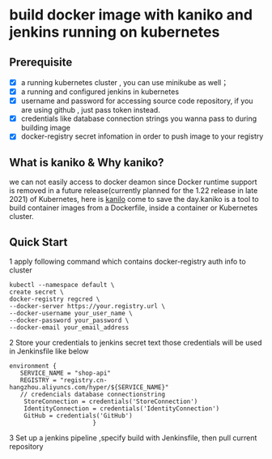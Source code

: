 # build docker image with kaniko and jenkins running on kubernetes

## Prerequisite

- [x] a running kubernetes cluster , you can use minikube as well；
- [x] a running and configured  jenkins in kubernetes
- [x] username and password for  accessing source code repository, if you are using github , just pass token instead.
- [x] credentials like database connection strings  you wanna pass to during  building image
- [x] docker-registry secret infomation in order to push image to your registry

## What is kaniko & Why kaniko?

we can not easily access to docker deamon since Docker runtime support is removed in a future release(currently planned for the 1.22 release in late 2021) of Kubernetes,
here is [kanilo](https://github.com/GoogleContainerTools/kaniko) come to save the day.kaniko is a tool to build container images from a Dockerfile, inside a container or Kubernetes cluster.

## Quick Start

1 apply following command which contains  docker-registry auth info to cluster

```
kubectl --namespace default \
create secret \
docker-registry regcred \
--docker-server https://your.registry.url \
--docker-username your_user_name \
--docker-password your_password \
--docker-email your_email_address
```

2 Store your  credentials  to jenkins secret text
those credentials will be used in Jenkinsfile like below

```
environment {            
   SERVICE_NAME = "shop-api"           
   REGISTRY = "registry.cn-hangzhou.aliyuncs.com/hyper/${SERVICE_NAME}" 
   // credencials database connectionstring 
    StoreConnection = credentials('StoreConnection') 
    IdentityConnection = credentials('IdentityConnection') 
    GitHub = credentials('GitHub')
                       }
```

3 Set up a jenkins pipeline ,specify  build with Jenkinsfile, then pull current repository
